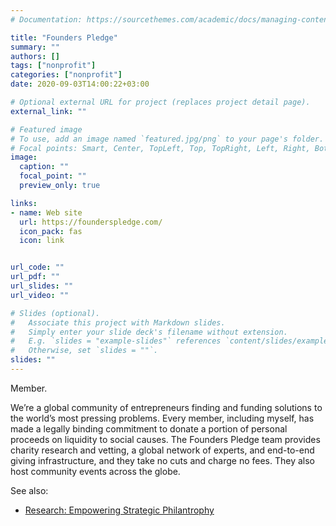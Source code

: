 ```yaml
---
# Documentation: https://sourcethemes.com/academic/docs/managing-content/

title: "Founders Pledge"
summary: ""
authors: []
tags: ["nonprofit"]
categories: ["nonprofit"]
date: 2020-09-03T14:00:22+03:00

# Optional external URL for project (replaces project detail page).
external_link: ""

# Featured image
# To use, add an image named `featured.jpg/png` to your page's folder.
# Focal points: Smart, Center, TopLeft, Top, TopRight, Left, Right, BottomLeft, Bottom, BottomRight.
image:
  caption: ""
  focal_point: ""
  preview_only: true

links:
- name: Web site
  url: https://founderspledge.com/
  icon_pack: fas
  icon: link


url_code: ""
url_pdf: ""
url_slides: ""
url_video: ""

# Slides (optional).
#   Associate this project with Markdown slides.
#   Simply enter your slide deck's filename without extension.
#   E.g. `slides = "example-slides"` references `content/slides/example-slides.md`.
#   Otherwise, set `slides = ""`.
slides: ""
---
```

Member.

We’re a global community of entrepreneurs finding and funding solutions to the world’s most pressing problems. Every member, including myself, has made a legally binding commitment to donate a portion of personal proceeds on liquidity to social causes. The Founders Pledge team provides charity research and vetting, a global network of experts, and end-to-end giving infrastructure, and they take no cuts and charge no fees. They also host community events across the globe.

See also:
* [Research: Empowering Strategic Philantrophy](https://founderspledge.com/research)
